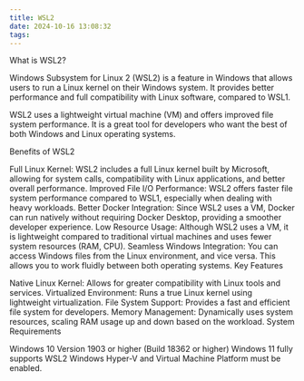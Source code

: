 ```yaml
---
title: WSL2
date: 2024-10-16 13:08:32
tags:
---
```


What is WSL2?

Windows Subsystem for Linux 2 (WSL2) is a feature in Windows that allows users to run a Linux kernel on their Windows system. It provides better performance and full compatibility with Linux software, compared to WSL1.

WSL2 uses a lightweight virtual machine (VM) and offers improved file system performance. It is a great tool for developers who want the best of both Windows and Linux operating systems.

Benefits of WSL2

Full Linux Kernel: WSL2 includes a full Linux kernel built by Microsoft, allowing for system calls, compatibility with Linux applications, and better overall performance.
Improved File I/O Performance: WSL2 offers faster file system performance compared to WSL1, especially when dealing with heavy workloads.
Better Docker Integration: Since WSL2 uses a VM, Docker can run natively without requiring Docker Desktop, providing a smoother developer experience.
Low Resource Usage: Although WSL2 uses a VM, it is lightweight compared to traditional virtual machines and uses fewer system resources (RAM, CPU).
Seamless Windows Integration: You can access Windows files from the Linux environment, and vice versa. This allows you to work fluidly between both operating systems.
Key Features

Native Linux Kernel: Allows for greater compatibility with Linux tools and services.
Virtualized Environment: Runs a true Linux kernel using lightweight virtualization.
File System Support: Provides a fast and efficient file system for developers.
Memory Management: Dynamically uses system resources, scaling RAM usage up and down based on the workload.
System Requirements

Windows 10 Version 1903 or higher (Build 18362 or higher)
Windows 11 fully supports WSL2
Windows Hyper-V and Virtual Machine Platform must be enabled.
